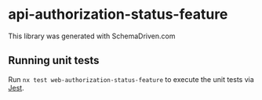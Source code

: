 
# api-authorization-status-feature

This library was generated with SchemaDriven.com

## Running unit tests

Run `nx test web-authorization-status-feature` to execute the unit tests via [Jest](https://jestjs.io).

